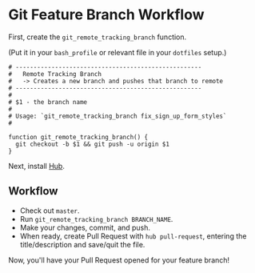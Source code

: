 Git Feature Branch Workflow
===========================

First, create the `git_remote_tracking_branch` function. 

(Put it in your `bash_profile` or relevant file in your `dotfiles` setup.)

```shell
# ----------------------------------------------------
#   Remote Tracking Branch
#   -> Creates a new branch and pushes that branch to remote
# ----------------------------------------------------
#
# $1 - the branch name
#
# Usage: `git_remote_tracking_branch fix_sign_up_form_styles`
#

function git_remote_tracking_branch() {
  git checkout -b $1 && git push -u origin $1
}
```

Next, install [Hub](https://github.com/github/hub).

Workflow
--------

- Check out `master`.
- Run `git_remote_tracking_branch BRANCH_NAME`.
- Make your changes, commit, and push.
- When ready, create Pull Request with `hub pull-request`, entering the title/description and save/quit the file.

Now, you'll have your Pull Request opened for your feature branch!

